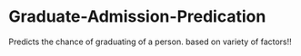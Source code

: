 # Graduate-Admission-Predication
Predicts the chance of graduating of a person. based on variety of factors!!
